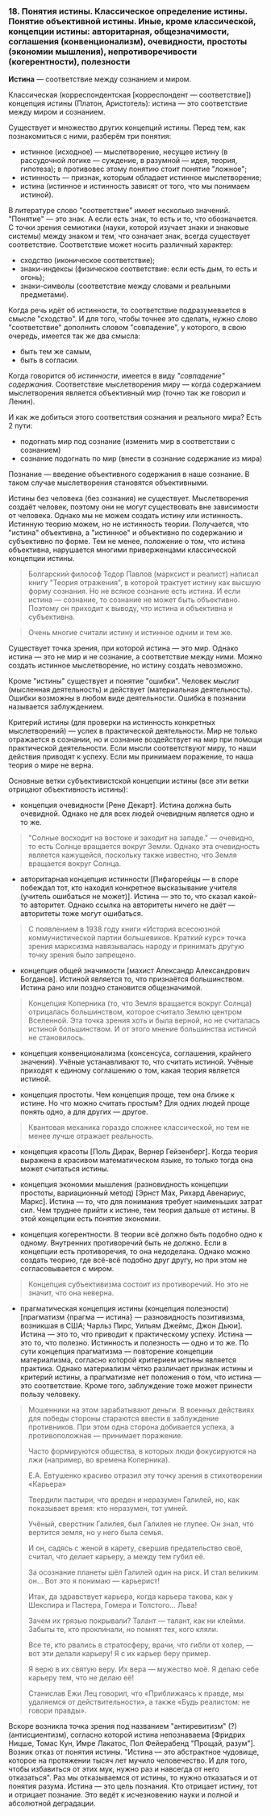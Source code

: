 ### 18. Понятия истины. Классическое определение истины. Понятие объективной истины. Иные, кроме классической, концепции истины: авторитарная, общезначимости, соглашения (конвенционализм), очевидности, простоты (экономии мышления),  непротиворечивости (когерентности), полезности

**Истина** — соответствие между сознанием и миром.

Классическая (корреспондентская [корреспондент — соответствие]) концепция истины (Платон, Аристотель): истина — это соответствие между миром и сознанием.

Существует и множество других концепций истины.
Перед тем, как познакомиться с ними, разберём три понятия:
- истинное (исходное) — мыслетворение, несущее истину (в рассудочной логике — суждение, в разумной — идея, теория, гипотеза); в противовес этому понятию стоит понятие "ложное";
- истинность — признак, которым обладает истинное мыслетворение;
- истина (истинное и истинность зависят от того, что мы понимаем истиной).

В литературе слово "соответствие" имеет несколько значений.
"Понятие" — это знак.
А если есть знак, то есть и то, что обозначается.
С точки зрения семиотики (науки, которой изучает знаки и знаковые системы) между знаком и тем, что означает знак, всегда существует соответствие.
Соответствие может носить различный характер:
- сходство (иконическое соответствие);
- знаки-индексы (физическое соответствие: если есть дым, то есть и огонь);
- знаки-символы (соответствие между словами и реальными предметами).

Когда речь идёт об истинности, то соответствие подразумевается в смысле "сходство".
И для того, чтобы точнее это сделать, нужно слово "соответствие" дополнить словом "совпадение", у которого, в свою очередь, имеется так же два смысла:
- быть тем же самым,
- быть в согласии.

Когда говорится об _истинности_, имеется в виду _"совпадение" содержания_.
Соответствие мыслетворения миру — когда содержанием мыслетворения является объективный мир (точно так же говорил и Ленин).

И как же добиться этого соответствия сознания и реального мира?
Есть 2 пути:
- подогнать мир под сознание (изменить мир в соответствии с сознанием)
- сознание подогнать по мир (внести в сознание содержание из мира)

Познание — введение объективного содержания в наше сознание.
В таком случае мыслетворения становятся объективными.

Истины без человека (без сознания) не существует.
Мыслетворения создаёт человек, поэтому они не могут существовать вне зависимости от человека.
Однако мы не можем создать истину или истинность.
Истинную теорию можем, но не истинность теории.
Получается, что "истина" объективна, а "истинное" и объективно по содержанию и субъективно по форме.
Тем не менее, положение о том, что истина объективна, нарушается многими приверженцами классической концепции истины.

> Болгарский философ Тодор Павлов (марксист и реалист) написал книгу "Теория отражения", в которой трактует истину как высшую форму сознания.
Но не всякое сознание есть истина.
И если истина — сознание, то сознание не может быть объективно.
Поэтому он приходит к выводу, что истина и объективна и субъективна.

> Очень многие считали истину и истинное одним и тем же.

Существует точка зрения, при которой истина — это мир.
Однако истина — это не мир и не сознание, а соответствие между ними.
Можно создать истинное мыслетворение, но истину создать невозможно.

Кроме "истины" существует и понятие "ошибки".
Человек мыслит (мысленная деятельность) и действует (материальная деятельность).
Ошибки возможны в любом виде деятельности.
Ошибка в познании называется заблуждением.

Критерий истины (для проверки на истинность конкретных мыслетворений) — успех в практической деятельности.
Мир не только отражается в сознании, но и сознание воздействует на мир при помощи практической деятельности.
Если мысли соответствуют миру, то наши действия приводят к успеху.
Если мы принимаем поражение, то наша теория о мире не верна.

Основные ветки субъективистской концепции истины (все эти ветки отрицают объективность истины):
- концепция очевидности [Рене Декарт].
Истина должна быть очевидной.
Однако не для всех людей очевидным является одно и то же.
> "Солные восходит на востоке и заходит на западе." — очевидно, то есть Солнце вращается вокруг Земли.
> Однако эта очевидность является кажущейся, поскольку также известно, что Земля вращается вокруг Солнца.

- авторитарная концепция истинности [Пифагорейцы — в споре побеждал тот, кто находил конкретное высказывание учителя (учитель ошибаться не может)].
Истина — это то, что сказал какой-то авторитет.
Однако ссылка на авторитеты ничего не даёт — авторитеты тоже могут ошибаться.
> С появлением в 1938 году книги «История всесоюзной коммунистической партии большевиков. Краткий курс» точка зрения марксизма навязывалась народу и принимать другую точку зрения было запрещено.

- концепция общей значимости [махист Александр Александрович Богданов].
Истиной является то, что признаётся большинством.
Истина рано или поздно становится общезначимой.
> Концепция Коперника (то, что Земля вращается вокруг Солнца) отрицалась большинством, которое считало Землю центром Вселенной.
> Эта точка зрения хоть и была верной, но не считалась истиной большинством.
> И от этого мнение большинства истиной не становилось.

- концепция конвенционализма (консенсуса, соглашения, крайнего значения).
Учёные устанавливают то, что считать истиной.
Учёные приходят к единому соглашению о том, какая теория является истиной.

- концепция простоты.
Чем концепция проще, тем она ближе к истине.
Но что можно считать простым?
Для одних людей проще понять одно, а для других — другое.
> Квантовая механика гораздо сложнее классической, но тем не менее лучше отражает реальность.

- концепция красоты [Поль Дирак, Вернер Гейзенберг].
Когда теория выражена в красивом математическом языке, то только тогда она может считаться истины.

- концепция экономии мышления (разновидность концепции простоты, вариационный метод) [Эрнст Мах, Рихард Авенариус, Маркс].
Истина — то, что для понимания требует наименьших затрат сил.
Чем труднее прийти к истине, тем теория дальше от истины.
В этой концепции есть понятие экономии.

- концепция когерентности.
В теории всё должно быть подобно одно к одному.
Внутренних противоречий быть не должно.
Если в концепции есть противоречия, то она недоделана.
Однако можно создать теорию, где всё-всё подобно друг другу, но при этом не согласовывается с миром.
> Концепция субъективизма состоит из противоречий.
> Но это не значит, что она неверна.

- прагматическая концепция истины (концепция полезности) [прагматизм {прагма — истина} — разновидность позитивизма, возникшая в США; Чарльз Пирс, Уильям Джеймс, Джон Дьюи].
Истина — это то, что приводит к практическому успеху.
Истина — это то, что полезно.
Истинность и полезность — одно и то же.
По сути концепция прагматизма — повторение концепции материализма, согласно которой критерием истины является практика.
Однако материализм чётко различает признак истины и критерий истины, а прагматизме нет положения о том, что истина — это соответствие.
Кроме того, заблуждение тоже может принести пользу человеку.
> Мошенники на этом зарабатывают деньги.
> В военных действиях для победы стороны стараются ввести в заблуждение противников.
> При этом одна сторона добивается успеха, а противоположная — принимает поражение.
>
> Часто формируются общества, в которых люди фокусируются на лжи (например, во времена Коперника).
>
> Е.А. Евтушенко красиво отразил эту точку зрения в стихотворении «Карьера»
>
> Твердили пастыри, что вреден
> и неразумен Галилей, но,
> как показывает время:
> кто неразумен, тот умней.
>
> Учёный, сверстник Галилея,
> был Галилея не глупее.
> Он знал, что вертится земля,
> но у него была семья.
>
> И он, садясь с женой в карету,
> свершив предательство своё,
> считал, что делает карьеру,
> а между тем губил её.
>
> За осознание планеты
> шёл Галилей один на риск.
> И стал великим он...
> Вот это я понимаю — карьерист!
>
> Итак, да здравствует карьера,
> когда карьера такова,
> как у Шекспира и Пастера,
> Гомера и Толстого... Льва!
>
> Зачем их грязью покрывали?
> Талант — талант, как ни клейми.
> Забыты те, кто проклинали,
> но помнят тех, кого кляли.
>
> Все те, кто рвались в стратосферу,
> врачи, что гибли от холер, —
> вот эти делали карьеру!
> Я с их карьер беру пример.
>
> Я верю в их святую веру.
> Их вера — мужество моё.
> Я делаю себе карьеру
> тем, что не делаю её!
>
> Станислав Ежи Лец говорил, что «Приближаясь к правде, мы удаляемся от действительности», а также «Будь реалистом: не говори правды».

Вскоре возникла точка зрения под названием "антиревитизм" (?) (антисциентизм), согласно которой истина непознаваема [Фридрих Ницше, Томас Кун, Имре Лакатос, Пол Фейерабенд "Прощай, разум"].
Возник отказ от понятия истины.
"Истина — это абстрактное чудовище, которое на протяжении тысяч лет мучило человечество. И для того, чтобы избавиться от этих мук, нужно раз и навсегда от него отказаться".
Раз мы отказываемся от истины, то нужно отказаться и от понятия разума.
Истина — это цель познания.
Кто отрицает истину, тот и отрицает познание.
Это ведёт к исчезновению науки и полной и абсолютной деградации.


